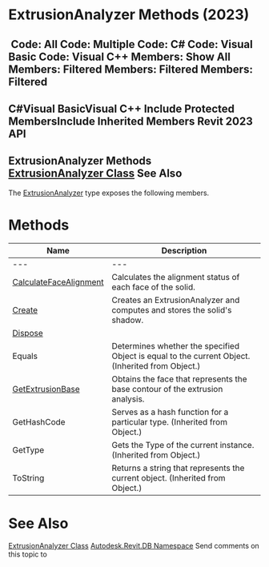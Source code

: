 # ExtrusionAnalyzer Methods (2023)

﻿
 Code: All Code: Multiple Code: C# Code: Visual Basic Code: Visual C++  Members: Show All Members: Filtered Members: Filtered Members: Filtered   
---  
C#Visual BasicVisual C++
Include Protected MembersInclude Inherited Members
Revit 2023 API  
---  
ExtrusionAnalyzer Methods  
[ExtrusionAnalyzer Class](ba9e3283-6868-8834-e8bf-2ea9e7358930.md "ExtrusionAnalyzer Class") See Also  
---  
The [ExtrusionAnalyzer](ba9e3283-6868-8834-e8bf-2ea9e7358930.md "ExtrusionAnalyzer Class") type exposes the following members.
# Methods
| Name | Description |
| --- | --- |
| --- | --- | --- |
| [CalculateFaceAlignment](7e51ca19-05ec-82e1-905d-df564b15a7d8.md "CalculateFaceAlignment Method") | Calculates the alignment status of each face of the solid. |
| [Create](60f25f96-c3f8-8191-a0a9-d298fe5cd10f.md "Create Method") | Creates an ExtrusionAnalyzer and computes and stores the solid's shadow. |
| [Dispose](5a8adeed-72ce-9eae-eca0-1d7225fcf2c5.md "Dispose Method") |
| Equals | Determines whether the specified Object is equal to the current Object. (Inherited from Object.) |
| [GetExtrusionBase](3e24586d-4a80-5331-8e79-74d1b6249ca6.md "GetExtrusionBase Method") | Obtains the face that represents the base contour of the extrusion analysis. |
| GetHashCode | Serves as a hash function for a particular type.  (Inherited from Object.) |
| GetType | Gets the Type of the current instance. (Inherited from Object.) |
| ToString | Returns a string that represents the current object. (Inherited from Object.) |

# See Also
[ExtrusionAnalyzer Class](ba9e3283-6868-8834-e8bf-2ea9e7358930.md "ExtrusionAnalyzer Class")
[Autodesk.Revit.DB Namespace](87546ba7-461b-c646-cbb1-2cb8f5bff8b2.md "Autodesk.Revit.DB Namespace")
Send comments on this topic to 